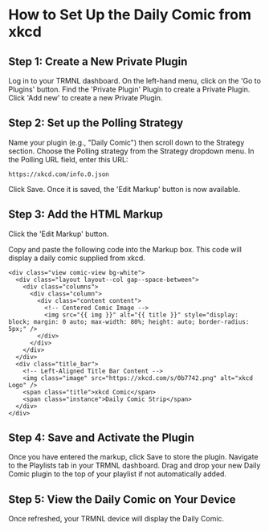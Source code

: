 # How to Set Up the Daily Comic from xkcd

## Step 1: Create a New Private Plugin
Log in to your TRMNL dashboard.
On the left-hand menu, click on the 'Go to Plugins' button.
Find the 'Private Plugin' Plugin to create a Private Plugin.
Click 'Add new' to create a new Private Plugin.

## Step 2: Set up the Polling Strategy
Name your plugin (e.g., "Daily Comic") then scroll down to the Strategy section.
Choose the Polling strategy from the Strategy dropdown menu.
In the Polling URL field, enter this URL:

```
https://xkcd.com/info.0.json
```
Click Save. Once it is saved, the 'Edit Markup' button is now available.

## Step 3: Add the HTML Markup
Click the 'Edit Markup' button.

Copy and paste the following code into the Markup box. This code will display a daily comic supplied from xkcd.
```
<div class="view comic-view bg-white">
  <div class="layout layout--col gap--space-between">
    <div class="columns">
      <div class="column">
        <div class="content content">
          <!-- Centered Comic Image -->
          <img src="{{ img }}" alt="{{ title }}" style="display: block; margin: 0 auto; max-width: 80%; height: auto; border-radius: 5px;" />
        </div>
      </div>
    </div>
  </div>
  <div class="title_bar">
    <!-- Left-Aligned Title Bar Content -->
    <img class="image" src="https://xkcd.com/s/0b7742.png" alt="xkcd Logo" />
    <span class="title">xkcd Comic</span>
    <span class="instance">Daily Comic Strip</span>
  </div>
</div>

```

## Step 4: Save and Activate the Plugin
Once you have entered the markup, click Save to store the plugin.
Navigate to the Playlists tab in your TRMNL dashboard.
Drag and drop your new Daily Comic plugin to the top of your playlist if not automatically added.

## Step 5: View the Daily Comic on Your Device
Once refreshed, your TRMNL device will display the Daily Comic.